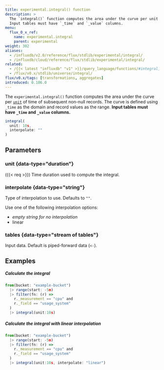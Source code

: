 ```yaml
---
title: experimental.integral() function
description: >
  The `integral()` function computes the area under the curve per unit of time of subsequent non-null records.
  Input tables must have `_time` and `_value` columns.
menu:
  flux_0_x_ref:
    name: experimental.integral
    parent: experimental
weight: 302
aliases:
  - /influxdb/v2.0/reference/flux/stdlib/experimental/integral/
  - /influxdb/cloud/reference/flux/stdlib/experimental/integral/
related:
  - /{{< latest "influxdb" "v1" >}}/query_language/functions/#integral, InfluxQL – INTEGRAL()
  - /flux/v0.x/stdlib/universe/integral/
flux/v0.x/tags: [transformations, aggregates]
introduced: 0.106.0
---
```


The `experimental.integral()` function computes the area under the curve per
[`unit`](#unit) of time of subsequent non-null records.
The curve is defined using `_time` as the domain and record values as the range.
**Input tables must have `_time` and `_value` columns.**

```js
integral(
  unit: 10s,
  interpolate: ""
)
```

## Parameters

### unit {data-type="duration"}
({{< req >}})
Time duration used to compute the integral.

### interpolate {data-type="string"}
Type of interpolation to use.
Defaults to `""`.

Use one of the following interpolation options:

- _empty string for no interpolation_
- linear

### tables {data-type="stream of tables"}
Input data.
Default is piped-forward data (`<-`).

## Examples

##### Calculate the integral
```js
from(bucket: "example-bucket")
  |> range(start: -5m)
  |> filter(fn: (r) =>
    r._measurement == "cpu" and
    r._field == "usage_system"
  )
  |> integral(unit:10s)
```

##### Calculate the integral with linear interpolation
```js
from(bucket: "example-bucket")
  |> range(start: -5m)
  |> filter(fn: (r) =>
    r._measurement == "cpu" and
    r._field == "usage_system"
  )
  |> integral(unit:10s, interpolate: "linear")
```
